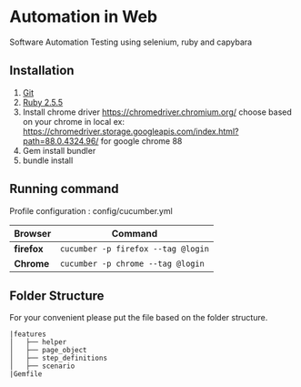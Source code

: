 # Automation in Web
Software Automation Testing using selenium, ruby and capybara

## Installation
1. [Git](https://www.atlassian.com/git/tutorials/install-git)
2. [Ruby 2.5.5](https://www.phusionpassenger.com/library/walkthroughs/deploy/ruby/ownserver/nginx/oss/install_language_runtime.html)
3. Install chrome driver https://chromedriver.chromium.org/ choose based on your chrome in local ex: https://chromedriver.storage.googleapis.com/index.html?path=88.0.4324.96/ for google chrome 88
4. Gem install bundler
5. bundle install

## Running command
   Profile configuration : config/cucumber.yml

| Browser             | Command                                                |
|---------------------|------------------------------------------------------- |
| **firefox**         | `cucumber -p firefox --tag @login`                     |
| **Chrome**          | `cucumber -p chrome --tag @login`                      |

## Folder Structure
For your convenient please put the file based on the folder structure.

```
|features
│   ├── helper
│   ├── page_object
│   ├── step_definitions
│   ├── scenario
|Gemfile
```
